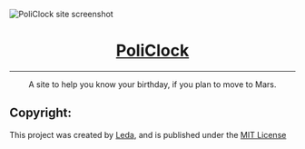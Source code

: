 <img src="https://i.imgur.com/vBGlN0e.png" alt="PoliClock site screenshot"></img>

<h1 align="center"><a href="https://LedaThemis.github.io/PoliClock/" target="_blank" rel="noopener noreferrer">PoliClock</a></h1>
<hr />
<p align="center">A site to help you know your birthday, if you plan to move to Mars.</p>
<h2>Copyright:</h2>
<p>This project was created by 
    <a href="https://github.com/LedaThemis" 
    target="_blank"
    rel="noopener noreferrer">Leda</a>, and is published under the 
    <a href="https://github.com/LedaThemis/PoliClock/blob/master/LICENSE">MIT License</a>
</p>
